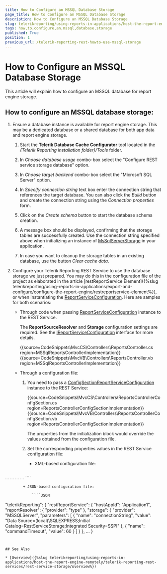 ```yaml
---
title: How to Configure an MSSQL Database Storage
page_title: How to Configure an MSSQL Database Storage 
description: How to Configure an MSSQL Database Storage
slug: telerikreporting/using-reports-in-applications/host-the-report-engine-remotely/telerik-reporting-rest-services/rest-service-storage/how-to-configure-an-mssql-database-storage
tags: how,to,configure,an,mssql,database,storage
published: True
position: 1
previous_url: /telerik-reporting-rest-howto-use-mssql-storage
---
```


# How to Configure an MSSQL Database Storage

This article will explain how to configure an MSSQL database for report engine storage.

## How to configure an MSSQL database storage:

1. Ensure a database instance is available for report engine storage. This may be a dedicated database or a shared database for both app data and report engine storage. 

	1. Start the __Telerik Database Cache Configurator__ tool located in the *{Telerik Reporting installation folder}/Tools* folder. 

	1. In *Choose database usage* combo-box select the "Configure REST service storage database" option. 

	1. In *Choose target backend* combo-box select the "Microsoft SQL Server" option. 

	1. In *Specify connection string* text box enter the connection string that references the target database. You can also click the *Build* button and create the connection string using the *Connection properties* form. 

	1. Click on the *Create schema* button to start the database schema creation. 

	1. A message box should be displayed, confirming that the storage tables are successfully created. Use the connection string specified above when initializing an instance of [MsSqlServerStorage](/reporting/api/Telerik.Reporting.Cache.MsSqlServerStorage) in your application. 

	1. In case you want to cleanup the storage tables in an existing database, use the button *Clear cache data*. 

1. Configure your Telerik Reporting REST Service to use the database storage we just prepared. You may do this in the configuration file of the project as elaborated in the article [restReportService Element]({%slug telerikreporting/using-reports-in-applications/export-and-configure/configure-the-report-engine/restreportservice-element%}), or when instantiating the [ReportServiceConfiguration](/reporting/api/Telerik.Reporting.Services.ReportServiceConfiguration). Here are samples for both scenarios: 

	+ Through code when passing [ReportServiceConfiguration](/reporting/api/Telerik.Reporting.Services.ReportServiceConfiguration) instance to the REST Service. 

		The __ReportSourceResolver__ and __Storage__ configuration settings are required. See the [IReportServiceConfiguration](/reporting/api/Telerik.Reporting.Services.IReportServiceConfiguration) interface for more details. 

		{{source=CodeSnippets\MvcCS\Controllers\ReportsController.cs region=MSSqlReportsControllerImplementation}}
		{{source=CodeSnippets\MvcVB\Controllers\ReportsController.vb region=MSSqlReportsControllerImplementation}}


	+ Through a configuration file: 

		1. You need to pass a [ConfigSectionReportServiceConfiguration](/reporting/api/Telerik.Reporting.Services.ConfigSectionReportServiceConfiguration) instance to the REST Service: 

			{{source=CodeSnippets\MvcCS\Controllers\ReportsControllerConfigSection.cs region=ReportsControllerConfigSectionImplementation}}
			{{source=CodeSnippets\MvcVB\Controllers\ReportsControllerConfigSection.vb region=ReportsControllerConfigSectionImplementation}}


			The properties from the initialization block would override the values obtained from the configuration file. 

		1. Set the corresponding properties values in the REST Service configuration file: 

			+ XML-based configuration file: 

				````XML
<configuration>
				...
				  <Telerik.Reporting>
					<restReportService hostAppId="Application1" workerCount="4" reportSharingTimeout="10" clientSessionTimeout="10" exceptionsVerbosity="detailed">
					  <reportResolver provider="type" />
					  <storage provider="MSSQLServer">
						<parameters>
						  <parameter name="connectionString" value="Data Source=(local)\SQLEXPRESS;Initial Catalog=RestServiceStorage;Integrated Security=SSPI" />
						  <parameter name="commandTimeout" value="60" />
						</parameters>
					  </storage>
				   ...
					  </restReportService>
				   ...
				  </Telerik.Reporting>
				...
				</configuration>
````


			+ JSON-based configuration file: 

				````JSON
"telerikReporting": {
				  "restReportService": {
					"hostAppId": "Application1",
					"reportResolver": {
					  "provider": "type"
					},
					"storage": {
					  "provider": "MSSQLServer",
					  "parameters": [
						{
						  "name": "connectionString",
						  "value": "Data Source=(local)\SQLEXPRESS;Initial Catalog=RestServiceStorage;Integrated Security=SSPI"
						},
						{
						  "name": "commandTimeout",
						  "value": 60
						}
				   ]
					}
				  },
				...
				}
````


## See Also

* [Overview]({%slug telerikreporting/using-reports-in-applications/host-the-report-engine-remotely/telerik-reporting-rest-services/rest-service-storage/overview%})
